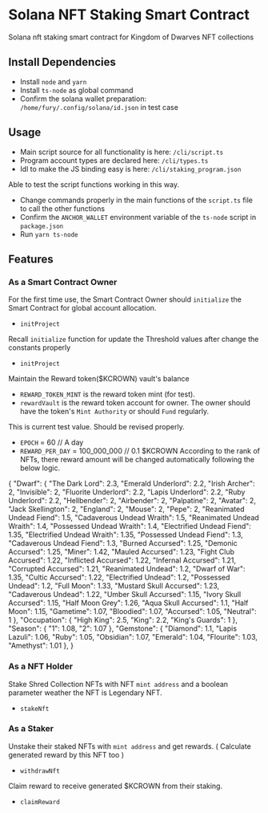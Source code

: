# Solana NFT Staking Smart Contract
Solana nft staking smart contract for Kingdom of Dwarves NFT collections

## Install Dependencies
- Install `node` and `yarn`
- Install `ts-node` as global command
- Confirm the solana wallet preparation: `/home/fury/.config/solana/id.json` in test case

## Usage
- Main script source for all functionality is here: `/cli/script.ts`
- Program account types are declared here: `/cli/types.ts`
- Idl to make the JS binding easy is here: `/cli/staking_program.json`

Able to test the script functions working in this way.
- Change commands properly in the main functions of the `script.ts` file to call the other functions
- Confirm the `ANCHOR_WALLET` environment variable of the `ts-node` script in `package.json`
- Run `yarn ts-node`

## Features

### As a Smart Contract Owner
For the first time use, the Smart Contract Owner should `initialize` the Smart Contract for global account allocation.
- `initProject`
 
Recall `initialize` function for update the Threshold values after change the constants properly
- `initProject` 

Maintain the Reward token($KCROWN) vault's balance
- `REWARD_TOKEN_MINT` is the reward token mint (for test).
- `rewardVault` is the reward token account for owner. The owner should have the token's `Mint Authority` or should `Fund` regularly.

This is current test value. Should be revised properly.
- `EPOCH` = 60                                    // A day 
- `REWARD_PER_DAY` = 100_000_000                  // 0.1 $KCROWN 
According to the rank of NFTs, there reward amount will be changed automatically following the below logic.

{
  "Dwarf": {
    "The Dark Lord": 2.3,
    "Emerald Underlord": 2.2,
    "Irish Archer": 2,
    "Invisible": 2,
    "Fluorite Underlord": 2.2,
    "Lapis Underlord": 2.2,
    "Ruby Underlord": 2.2,
    "Hellbender": 2,
    "Airbender": 2,
    "Palpatine": 2,
    "Avatar": 2,
    "Jack Skellington": 2,
    "England": 2,
    "Mouse": 2,
    "Pepe": 2,
    "Reanimated Undead Fiend": 1.5,
    "Cadaverous Undead Wraith": 1.5,
    "Reanimated Undead Wraith": 1.4,
    "Possessed Undead Wraith": 1.4,
    "Electrified Undead Fiend": 1.35,
    "Electrified Undead Wraith": 1.35,
    "Possessed Undead Fiend": 1.3,
    "Cadaverous Undead Fiend": 1.3,
    "Burned Accursed": 1.25,
    "Demonic Accursed": 1.25,
    "Miner": 1.42,
    "Mauled Accursed": 1.23,
    "Fight Club Accursed": 1.22,
    "Inflicted Accursed": 1.22,
    "Infernal Accursed": 1.21,
    "Corrupted Accursed": 1.21,
    "Reanimated Undead": 1.2,
    "Dwarf of War": 1.35,
    "Cultic Accursed": 1.22,
    "Electrified Undead": 1.2,
    "Possessed Undead": 1.2,
    "Full Moon": 1.33,
    "Mustard Skull Accursed": 1.23,
    "Cadaverous Undead": 1.22,
    "Umber Skull Accursed": 1.15,
    "Ivory Skull Accursed": 1.15,
    "Half Moon Grey": 1.26,
    "Aqua Skull Accursed": 1.1,
    "Half Moon": 1.15,
    "Gametime": 1.07,
    "Bloodied": 1.07,
    "Accursed": 1.05,
    "Neutral": 1
  },
  "Occupation": {
    "High King": 2.5,
    "King": 2.2,
    "King's Guards": 1
  },
  "Season": {
    "1": 1.08,
    "2": 1.07
  },
  "Gemstone": {
    "Diamond": 1.1,
    "Lapis Lazuli": 1.06,
    "Ruby": 1.05,
    "Obsidian": 1.07,
    "Emerald": 1.04,
    "Flourite": 1.03,
    "Amethyst": 1.01
  },
}

### As a NFT Holder
Stake Shred Collection NFTs with NFT `mint address` and a boolean parameter weather the NFT is Legendary NFT.
- `stakeNft`

### As a Staker
Unstake their staked NFTs with `mint address` and get rewards. ( Calculate generated reward by this NFT too )
- `withdrawNft`

Claim reward to receive generated $KCROWN from their staking.
- `claimReward`
